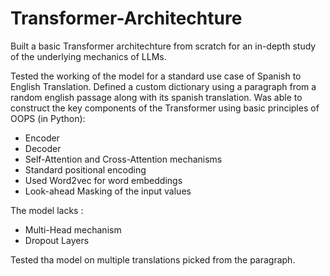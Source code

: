 # Transformer-Architechture
Built a basic Transformer architechture from scratch for an in-depth study of the underlying mechanics of LLMs.

Tested the working of the model for a standard use case of Spanish to English Translation.
Defined a custom dictionary using a paragraph from a random english passage along with its spanish translation.
Was able to construct the key components of the Transformer using basic principles of OOPS (in Python):
- Encoder
- Decoder
- Self-Attention and Cross-Attention mechanisms
- Standard positional encoding
- Used Word2vec for word embeddings
- Look-ahead Masking of the input values

The model lacks :
- Multi-Head mechanism
- Dropout Layers

Tested tha model on multiple translations picked from the paragraph.
